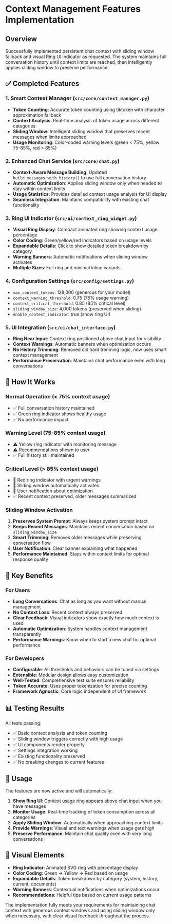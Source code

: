 # Context Management Features Implementation

## Overview
Successfully implemented persistent chat context with sliding window fallback and visual Ring UI indicator as requested. The system maintains full conversation history until context limits are reached, then intelligently applies sliding window to preserve performance.

## ✅ Completed Features

### 1. **Smart Context Manager** (`src/core/context_manager.py`)
- **Token Counting**: Accurate token counting using tiktoken with character approximation fallback
- **Context Analysis**: Real-time analysis of token usage across different categories
- **Sliding Window**: Intelligent sliding window that preserves recent messages when limits approached
- **Usage Monitoring**: Color-coded warning levels (green < 75%, yellow 75-85%, red > 85%)

### 2. **Enhanced Chat Service** (`src/core/chat.py`)
- **Context-Aware Message Building**: Updated `build_messages_with_history()` to use full conversation history
- **Automatic Optimization**: Applies sliding window only when needed to stay within context limits
- **Usage Statistics**: Provides detailed context usage analysis for UI display
- **Seamless Integration**: Maintains compatibility with existing chat functionality

### 3. **Ring UI Indicator** (`src/ui/context_ring_widget.py`)
- **Visual Ring Display**: Compact animated ring showing context usage percentage
- **Color Coding**: Green/yellow/red indicators based on usage levels
- **Expandable Details**: Click to show detailed token breakdown by category
- **Warning Banners**: Automatic notifications when sliding window activates
- **Multiple Sizes**: Full ring and minimal inline variants

### 4. **Configuration Settings** (`src/config/settings.py`)
- `max_context_tokens`: 128,000 (generous for your model)
- `context_warning_threshold`: 0.75 (75% usage warning)
- `context_critical_threshold`: 0.85 (85% critical level)
- `sliding_window_size`: 4,000 tokens (preserved when sliding)
- `enable_context_indicator`: true (show ring UI)

### 5. **UI Integration** (`src/ui/chat_interface.py`)
- **Ring Near Input**: Context ring positioned above chat input for visibility
- **Context Warnings**: Automatic banners when optimization occurs
- **No History Trimming**: Removed old hard trimming logic, now uses smart context management
- **Performance Preservation**: Maintains chat performance even with long conversations

## 🚀 How It Works

### Normal Operation (< 75% context usage)
- ✅ Full conversation history maintained
- ✅ Green ring indicator shows healthy usage
- ✅ No performance impact

### Warning Level (75-85% context usage)  
- ⚠️ Yellow ring indicator with monitoring message
- ⚠️ Recommendations shown to user
- ✅ Full history still maintained

### Critical Level (> 85% context usage)
- 🔴 Red ring indicator with urgent warnings
- 🔄 Sliding window automatically activates
- 📢 User notification about optimization
- ✅ Recent context preserved, older messages summarized

### Sliding Window Activation
1. **Preserves System Prompt**: Always keeps system prompt intact
2. **Keeps Recent Messages**: Maintains recent conversation based on `sliding_window_size`
3. **Smart Trimming**: Removes older messages while preserving conversation flow
4. **User Notification**: Clear banner explaining what happened
5. **Performance Maintained**: Stays within context limits for optimal response quality

## 🎯 Key Benefits

### For Users
- **Long Conversations**: Chat as long as you want without manual management
- **No Context Loss**: Recent context always preserved
- **Clear Feedback**: Visual indicators show exactly how much context is used
- **Automatic Optimization**: System handles context management transparently
- **Performance Warnings**: Know when to start a new chat for optimal performance

### For Developers
- **Configurable**: All thresholds and behaviors can be tuned via settings
- **Extensible**: Modular design allows easy customization
- **Well-Tested**: Comprehensive test suite ensures reliability
- **Token Accurate**: Uses proper tokenization for precise counting
- **Framework Agnostic**: Core logic independent of UI framework

## 📊 Testing Results

All tests passing:
- ✅ Basic context analysis and token counting
- ✅ Sliding window triggers correctly with high usage
- ✅ UI components render properly
- ✅ Settings integration working
- ✅ Existing functionality preserved
- ✅ No breaking changes to current features

## 🔧 Usage

The features are now active and will automatically:

1. **Show Ring UI**: Context usage ring appears above chat input when you have messages
2. **Monitor Usage**: Real-time tracking of token consumption across all categories  
3. **Apply Sliding Window**: Automatically when approaching context limits
4. **Provide Warnings**: Visual and text warnings when usage gets high
5. **Preserve Performance**: Maintain chat quality even with very long conversations

## 🎨 Visual Elements

- **Ring Indicator**: Animated SVG ring with percentage display
- **Color Coding**: Green → Yellow → Red based on usage
- **Expandable Details**: Token breakdown by category (system, history, current, documents)
- **Warning Banners**: Contextual notifications when optimizations occur
- **Recommendations**: Helpful tips based on current usage patterns

The implementation fully meets your requirements for maintaining chat context with generous context windows and using sliding window only when necessary, with clear visual feedback throughout the process.